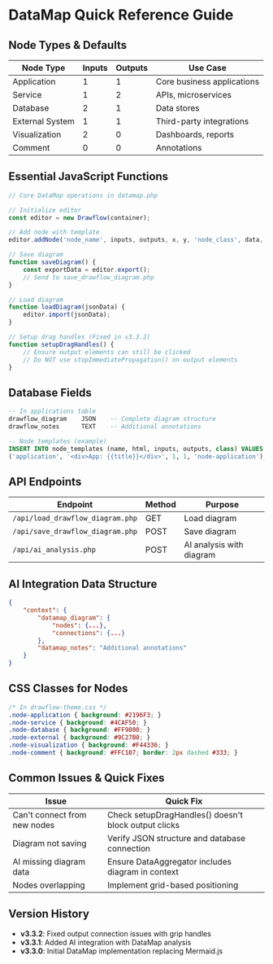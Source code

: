 # DataMap Quick Reference Guide

## Node Types & Defaults

| Node Type | Inputs | Outputs | Use Case |
|-----------|--------|---------|----------|
| Application | 1 | 1 | Core business applications |
| Service | 1 | 2 | APIs, microservices |
| Database | 2 | 1 | Data stores |
| External System | 1 | 1 | Third-party integrations |
| Visualization | 2 | 0 | Dashboards, reports |
| Comment | 0 | 0 | Annotations |

## Essential JavaScript Functions

```javascript
// Core DataMap operations in datamap.php

// Initialize editor
const editor = new Drawflow(container);

// Add node with template
editor.addNode('node_name', inputs, outputs, x, y, 'node_class', data, html);

// Save diagram
function saveDiagram() {
    const exportData = editor.export();
    // Send to save_drawflow_diagram.php
}

// Load diagram
function loadDiagram(jsonData) {
    editor.import(jsonData);
}

// Setup drag handles (Fixed in v3.3.2)
function setupDragHandles() {
    // Ensure output elements can still be clicked
    // Do NOT use stopImmediatePropagation() on output elements
}
```

## Database Fields

```sql
-- In applications table
drawflow_diagram    JSON    -- Complete diagram structure
drawflow_notes      TEXT    -- Additional annotations

-- Node templates (example)
INSERT INTO node_templates (name, html, inputs, outputs, class) VALUES
('application', '<div>App: {{title}}</div>', 1, 1, 'node-application');
```

## API Endpoints

| Endpoint | Method | Purpose |
|----------|--------|---------|
| `/api/load_drawflow_diagram.php` | GET | Load diagram |
| `/api/save_drawflow_diagram.php` | POST | Save diagram |
| `/api/ai_analysis.php` | POST | AI analysis with diagram |

## AI Integration Data Structure

```json
{
    "context": {
        "datamap_diagram": {
            "nodes": {...},
            "connections": {...}
        },
        "datamap_notes": "Additional annotations"
    }
}
```

## CSS Classes for Nodes

```css
/* In drawflow-theme.css */
.node-application { background: #2196F3; }
.node-service { background: #4CAF50; }
.node-database { background: #FF9800; }
.node-external { background: #9C27B0; }
.node-visualization { background: #F44336; }
.node-comment { background: #FFC107; border: 2px dashed #333; }
```

## Common Issues & Quick Fixes

| Issue | Quick Fix |
|-------|-----------|
| Can't connect from new nodes | Check setupDragHandles() doesn't block output clicks |
| Diagram not saving | Verify JSON structure and database connection |
| AI missing diagram data | Ensure DataAggregator includes diagram in context |
| Nodes overlapping | Implement grid-based positioning |

## Version History

- **v3.3.2**: Fixed output connection issues with grip handles
- **v3.3.1**: Added AI integration with DataMap analysis
- **v3.3.0**: Initial DataMap implementation replacing Mermaid.js
